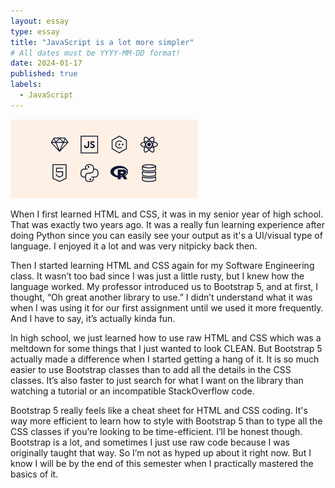 ```yaml
---
layout: essay
type: essay
title: "JavaScript is a lot more simpler"
# All dates must be YYYY-MM-DD format!
date: 2024-01-17
published: true
labels:
  - JavaScript
---
```


<img width="300px" class="rounded float-start pe-4" src="../img/java-vs-javascript-1.png">

When I first learned HTML and CSS, it was in my senior year of high school. That was exactly two years ago. It was a really fun learning experience after doing Python since you can easily see your output as it's a UI/visual type of language. I enjoyed it a lot and was very nitpicky back then. 

Then I started learning HTML and CSS again for my Software Engineering class. It wasn’t too bad since I was just a little rusty, but I knew how the language worked. My professor introduced us to Bootstrap 5, and at first, I thought, “Oh great another library to use.” I didn’t understand what it was when I was using it for our first assignment until we used it more frequently. And I have to say, it’s actually kinda fun.

In high school, we just learned how to use raw HTML and CSS which was a meltdown for some things that I just wanted to look CLEAN. But Bootstrap 5 actually made a difference when I started getting a hang of it. It is so much easier to use Bootstrap classes than to add all the details in the CSS classes. It’s also faster to just search for what I want on the library than watching a tutorial or an incompatible StackOverflow code. 

Bootstrap 5 really feels like a cheat sheet for HTML and CSS coding. It's way more efficient to learn how to style with Bootstrap 5 than to type all the CSS classes if you’re looking to be time-efficient. I’ll be honest though. Bootstrap is a lot, and sometimes I just use raw code because I was originally taught that way. So I’m not as hyped up about it right now. But I know I will be by the end of this semester when I practically mastered the basics of it. 
